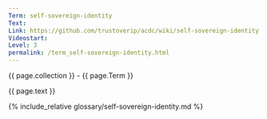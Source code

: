 ```yaml
---
Term: self-sovereign-identity
Text: 
Link: https://github.com/trustoverip/acdc/wiki/self-sovereign-identity.md
Videostart: 
Level: 3
permalink: /term_self-sovereign-identity.html
---
```


{{ page.collection }} - {{ page.Term }}

   {{ page.text }}

{% include_relative glossary/self-sovereign-identity.md %}
